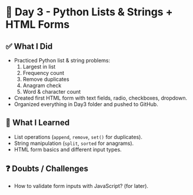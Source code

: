 # 📅 Day 3 - Python Lists & Strings + HTML Forms

## ✅ What I Did
- Practiced Python list & string problems:
  1. Largest in list
  2. Frequency count
  3. Remove duplicates
  4. Anagram check
  5. Word & character count
- Created first HTML form with text fields, radio, checkboxes, dropdown.
- Organized everything in Day3 folder and pushed to GitHub.

## 📘 What I Learned
- List operations (`append`, `remove`, `set()` for duplicates).
- String manipulation (`split`, `sorted` for anagrams).
- HTML form basics and different input types.

## ❓ Doubts / Challenges
- How to validate form inputs with JavaScript? (for later).
